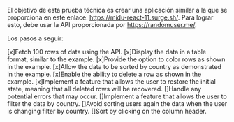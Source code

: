 El objetivo de esta prueba técnica es crear una aplicación similar a la que se proporciona en este enlace: https://midu-react-11.surge.sh/. Para lograr esto, debe usar la API proporcionada por https://randomuser.me/.

Los pasos a seguir:

[x]Fetch 100 rows of data using the API.
[x]Display the data in a table format, similar to the example.
[x]Provide the option to color rows as shown in the example.
[x]Allow the data to be sorted by country as demonstrated in the example.
[x]Enable the ability to delete a row as shown in the example.
[x]Implement a feature that allows the user to restore the initial state, meaning that all deleted rows will be recovered.
[]Handle any potential errors that may occur.
[]Implement a feature that allows the user to filter the data by country.
[]Avoid sorting users again the data when the user is changing filter by country.
[]Sort by clicking on the column header.
